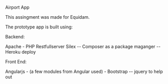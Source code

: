 Airport App

This assingment was made for Equidam. 

The prototype app is built using:

Backend:

Apache - PHP Restfullserver Silex -- Composer as a package maganger -- Heroku deploy

Front End:

Angularjs - (a few modules from Angular used) - Bootstrap -- jquery to help out






